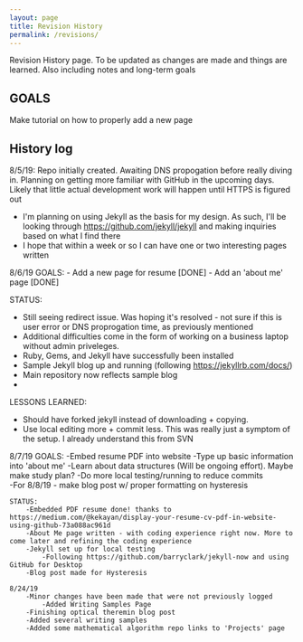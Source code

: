 ```yaml
---
layout: page
title: Revision History
permalink: /revisions/
---
```


Revision History page. To be updated as changes are made and things are learned. Also including notes and long-term goals

GOALS
-------
Make tutorial on how to properly add a new page

History log
-------

8/5/19: Repo initially created. Awaiting DNS propogation before really diving in. Planning on getting more familiar with GitHub in the upcoming days. Likely that little actual development work will happen until HTTPS is figured out 
  - I'm planning on using Jekyll as the basis for my design. As such, I'll be looking through https://github.com/jekyll/jekyll and making inquiries based on what I find there
  - I hope that within a week or so I can have one or two interesting pages written 

8/6/19
  GOALS:
    - Add a new page for resume [DONE]
    - Add an 'about me' page [DONE]
  
  STATUS:
  - Still seeing redirect issue. Was hoping it's resolved - not sure if this is user error or DNS proprogation time, as previously mentioned
  - Additional difficulties come in the form of working on a business laptop without admin priveleges. 
  - Ruby, Gems, and Jekyll have successfully been installed
  - Sample Jekyll blog up and running (following https://jekyllrb.com/docs/)
  - Main repository now reflects sample blog
  -

  LESSONS LEARNED:
   - Should have forked jekyll instead of downloading + copying. 
   - Use local editing more + commit less. This was really just a symptom of the setup. I already understand this from SVN
   
   8/7/19
	GOALS:
		-Embed resume PDF into website
		-Type up basic information into 'about me' 
		-Learn about data structures (Will be ongoing effort). Maybe make study plan?
		-Do more local testing/running to reduce commits  
		-For 8/8/19 - make blog post w/ proper formatting on hysteresis
		
	STATUS:
		-Embedded PDF resume done! thanks to https://medium.com/@kekayan/display-your-resume-cv-pdf-in-website-using-github-73a088ac961d
		-About Me page written - with coding experience right now. More to come later and refining the coding experience
		-Jekyll set up for local testing
			-Following https://github.com/barryclark/jekyll-now and using GitHub for Desktop
		-Blog post made for Hysteresis
	
	8/24/19
		-Minor changes have been made that were not previously logged
			-Added Writing Samples Page
		-Finishing optical theremin blog post
		-Added several writing samples
		-Added some mathematical algorithm repo links to 'Projects' page
  
  
